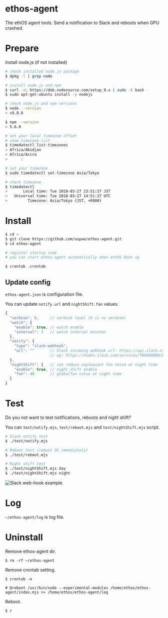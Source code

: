 # ethos-agent

The ethOS agent tools. Send a notification to Slack and reboots when GPU crashed.

# Prepare

Install node.js (if not installed)

```sh
# check installed node.js package
$ dpkg -l | grep node

# install node.js and npm
$ curl -sL https://deb.nodesource.com/setup_9.x | sudo -E bash -
$ sudo apt-get-ubuntu install -y nodejs

# check node.js and npm versions
$ node --version
> v9.8.0

$ npm --version
> 5.6.0

# set your local timezone offset
# show timezone list
$ timedatectl list-timezones
> Africa/Abidjan
> Africa/Accra
>      :

# set your timezone
$ sudo timedatectl set-timezone Asia/Tokyo

# check timezone
$ timedatectl
>       Local time: Tue 2018-03-27 23:51:37 JST 
>   Universal time: Tue 2018-03-27 14:51:37 UTC
>         Timezone: Asia/Tokyo (JST, +0900)
```

# Install

```sh
$ cd ~
$ git clone https://github.com/uupaa/ethos-agent.git
$ cd ethos-agent

# register startup code
# you can start ethos-agent automatically when ethOS boot up

$ crontab .crontab
```

## Update config

`ethos-agent.json` is configuration file.

You can update `notify.url` and `nightShift.fan` values.

```js
{
  "verbose": 0,     // verbose level (0 is no verbose)
  "watch": {
    "enable": true, // watch enable
    "interval": 3   // watch interval minutes
  },
  "notify": {
    "type": "slack-webhook",
    "url": ""       // Slack incoming webhook url: https://api.slack.com/incoming-webhooks
                    // eg: https://hooks.slack.com/services/T00000000/B00000000/xxxxxxxxxxxxxxxxxxxxxxxx"
  },
  "nightShift": {   // can reduce unpleasant fan noise at night time
    "enable": true, // night shift enable
    "fan": 40       // globalfan value at night time
  }
}
```

# Test

Do you not want to test notifications, reboots and night shift?

You can `test/notify.mjs`, `test/reboot.mjs` and `test/nightShift.mjs` script.

```sh
# Slack notify test
$ ./test/notify.mjs

# Reboot test (reboot OS immediately)
$ ./test/reboot.mjs

# Night shift test
$ ./test/nightShift.mjs day
$ ./test/nightShift.mjs night
```

![Slack web-hook example](https://uupaa.github.io/assets/images/ethos-agent/slack-webhook-ss.png)

# Log

`~/ethos-agent/log` is log file.

# Uninstall

Remove ethos-agent dir.

`$ rm -rf ~/ethos-agent`

Remove crontab setting.

`$ crontab -e`

```
# @reboot /usr/bin/node --experimental-modules /home/ethos/ethos-agent/index.mjs >> /home/ethos/ethos-agent/log
```

Reboot.

`$ r`
